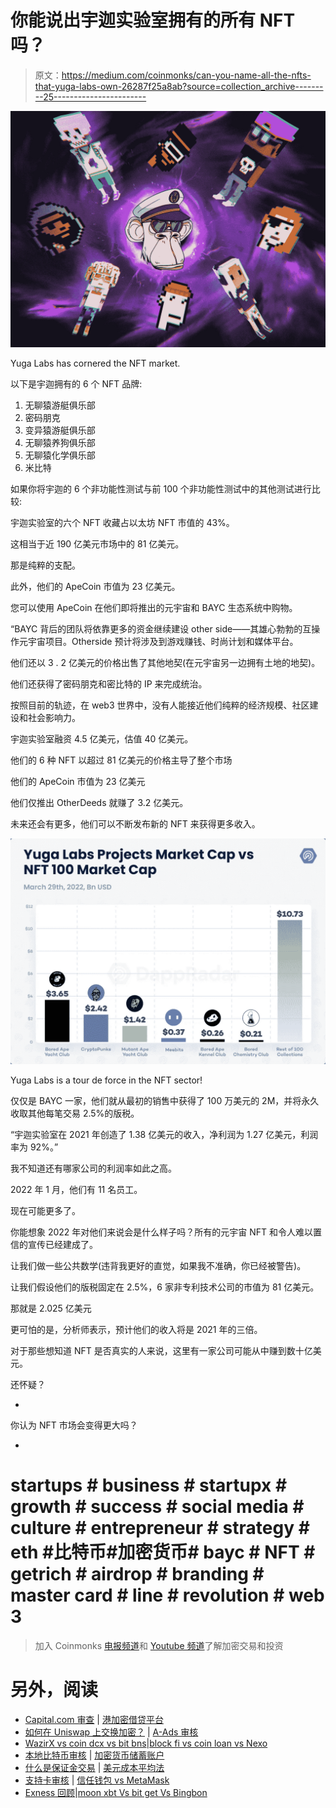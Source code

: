 # 你能说出宇迦实验室拥有的所有 NFT 吗？

> 原文：<https://medium.com/coinmonks/can-you-name-all-the-nfts-that-yuga-labs-own-26287f25a8ab?source=collection_archive---------25----------------------->

![](img/793a2f0b1e15a2ac3f703d30b953228e.png)

Yuga Labs has cornered the NFT market.

以下是宇迦拥有的 6 个 NFT 品牌:

1.  无聊猿游艇俱乐部
2.  密码朋克
3.  变异猿游艇俱乐部
4.  无聊猿养狗俱乐部
5.  无聊猿化学俱乐部
6.  米比特

如果你将宇迦的 6 个非功能性测试与前 100 个非功能性测试中的其他测试进行比较:

宇迦实验室的六个 NFT 收藏占以太坊 NFT 市值的 43%。

这相当于近 190 亿美元市场中的 81 亿美元。

那是纯粹的支配。

此外，他们的 ApeCoin 市值为 23 亿美元。

您可以使用 ApeCoin 在他们即将推出的元宇宙和 BAYC 生态系统中购物。

“BAYC 背后的团队将依靠更多的资金继续建设 other side——其雄心勃勃的互操作元宇宙项目。Otherside 预计将涉及到游戏赚钱、时尚计划和媒体平台。

他们还以 3 . 2 亿美元的价格出售了其他地契(在元宇宙另一边拥有土地的地契)。

他们还获得了密码朋克和密比特的 IP 来完成统治。

按照目前的轨迹，在 web3 世界中，没有人能接近他们纯粹的经济规模、社区建设和社会影响力。

宇迦实验室融资 4.5 亿美元，估值 40 亿美元。

他们的 6 种 NFT 以超过 81 亿美元的价格主导了整个市场

他们的 ApeCoin 市值为 23 亿美元

他们仅推出 OtherDeeds 就赚了 3.2 亿美元。

未来还会有更多，他们可以不断发布新的 NFT 来获得更多收入。

![](img/0d26b107a22053b0cc6857049b2c349c.png)

Yuga Labs is a tour de force in the NFT sector!

仅仅是 BAYC 一家，他们就从最初的销售中获得了 100 万美元的 2M，并将永久收取其他每笔交易 2.5%的版税。

“宇迦实验室在 2021 年创造了 1.38 亿美元的收入，净利润为 1.27 亿美元，利润率为 92%。”

我不知道还有哪家公司的利润率如此之高。

2022 年 1 月，他们有 11 名员工。

现在可能更多了。

你能想象 2022 年对他们来说会是什么样子吗？所有的元宇宙 NFT 和令人难以置信的宣传已经建成了。

让我们做一些公共数学(违背我更好的直觉，如果我不准确，你已经被警告)。

让我们假设他们的版税固定在 2.5%，6 家非专利技术公司的市值为 81 亿美元。

那就是 2.025 亿美元

更可怕的是，分析师表示，预计他们的收入将是 2021 年的三倍。

对于那些想知道 NFT 是否真实的人来说，这里有一家公司可能从中赚到数十亿美元。

还怀疑？

-

你认为 NFT 市场会变得更大吗？

-

# startups # business # startupx # growth # success # social media # culture # entrepreneur # strategy # eth #比特币#加密货币# bayc # NFT # getrich # airdrop # branding # master card # line # revolution # web 3

> 加入 Coinmonks [电报频道](https://t.me/coincodecap)和 [Youtube 频道](https://www.youtube.com/c/coinmonks/videos)了解加密交易和投资

# 另外，阅读

*   [Capital.com 审查](https://coincodecap.com/capital-com-review) | [港加密借贷平台](https://coincodecap.com/crypto-lending-hong-kong)
*   [如何在 Uniswap 上交换加密？](https://coincodecap.com/swap-crypto-on-uniswap) | [A-Ads 审核](https://coincodecap.com/a-ads-review)
*   [WazirX vs coin dcx vs bit bns](/coinmonks/wazirx-vs-coindcx-vs-bitbns-149f4f19a2f1)|[block fi vs coin loan vs Nexo](/coinmonks/blockfi-vs-coinloan-vs-nexo-cb624635230d)
*   [本地比特币审核](/coinmonks/localbitcoins-review-6cc001c6ed56) | [加密货币储蓄账户](https://coincodecap.com/cryptocurrency-savings-accounts)
*   [什么是保证金交易](https://coincodecap.com/margin-trading) | [美元成本平均法](https://coincodecap.com/dca)
*   [支持卡审核](https://coincodecap.com/uphold-card-review) | [信任钱包 vs MetaMask](https://coincodecap.com/trust-wallet-vs-metamask)
*   [Exness 回顾](https://coincodecap.com/exness-review)|[moon xbt Vs bit get Vs Bingbon](https://coincodecap.com/bingbon-vs-bitget-vs-moonxbt)
